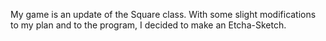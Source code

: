 My game is an update of the Square class. With some slight modifications to my plan and to the program, I decided to make an Etcha-Sketch.
